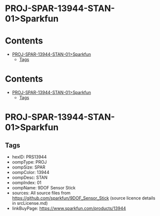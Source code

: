 
PROJ-SPAR-13944-STAN-01>Sparkfun
================================

Contents
========

* [PROJ-SPAR-13944-STAN-01>Sparkfun](#proj-spar-13944-stan-01sparkfun)
	* [Tags](#tags)

Contents
========

* [PROJ-SPAR-13944-STAN-01>Sparkfun](#proj-spar-13944-stan-01sparkfun)
	* [Tags](#tags)

# PROJ-SPAR-13944-STAN-01>Sparkfun

## Tags

- hexID: PRS13944
- oompType: PROJ
- oompSize: SPAR
- oompColor: 13944
- oompDesc: STAN
- oompIndex: 01
- oompName: 9DOF Sensor Stick
- sources: All source files from https://github.com/sparkfun/9DOF_Sensor_Stick (source licence details in srcLicense.md)
- linkBuyPage: https://www.sparkfun.com/products/13944
